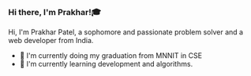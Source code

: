 ### Hi there, I'm Prakhar!🎓

Hi, I'm Prakhar Patel, a sophomore and passionate problem solver and a web developer from India.

- 🏫 I'm currently doing my graduation from MNNIT in CSE
- 📝 I'm currently learning development and algorithms.


